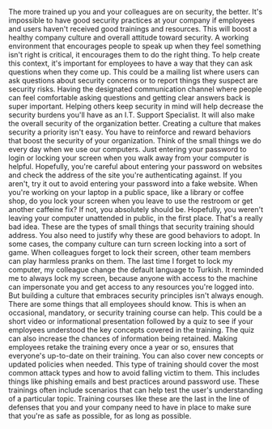 The more trained up you and your colleagues are on security, the better. It's
impossible to have good security practices at your company if employees and
users haven't received good trainings and resources. This will boost a healthy
company culture and overall attitude toward security. A working environment that
encourages people to speak up when they feel something isn't right is critical,
it encourages them to do the right thing. To help create this context, it's
important for employees to have a way that they can ask questions when they come
up. This could be a mailing list where users can ask questions about security
concerns or to report things they suspect are security risks. Having the
designated communication channel where people can feel comfortable asking
questions and getting clear answers back is super important. Helping others keep
security in mind will help decrease the security burdens you'll have as an I.T.
Support Specialist. It will also make the overall security of the organization
better. Creating a culture that makes security a priority isn't easy. You have
to reinforce and reward behaviors that boost the security of your organization.
Think of the small things we do every day when we use our computers. Just
entering your password to login or locking your screen when you walk away from
your computer is helpful. Hopefully, you're careful about entering your password
on websites and check the address of the site you're authenticating against. If
you aren't, try it out to avoid entering your password into a fake website. When
you're working on your laptop in a public space, like a library or coffee shop,
do you lock your screen when you leave to use the restroom or get another
caffeine fix? If not, you absolutely should be. Hopefully, you weren't leaving
your computer unattended in public, in the first place. That's a really bad
idea. These are the types of small things that security training should address.
You also need to justify why these are good behaviors to adopt. In some cases,
the company culture can turn screen locking into a sort of game. When colleagues
forget to lock their screen, other team members can play harmless pranks on
them. The last time I forget to lock my computer, my colleague change the
default language to Turkish. It reminded me to always lock my screen, because
anyone with access to the machine can impersonate you and get access to any
resources you're logged into. But building a culture that embraces security
principles isn't always enough. There are some things that all employees should
know. This is when an occasional, mandatory, or security training course can
help. This could be a short video or informational presentation followed by a
quiz to see if your employees understood the key concepts covered in the
training. The quiz can also increase the chances of information being retained.
Making employees retake the training every once a year or so, ensures that
everyone's up-to-date on their training. You can also cover new concepts or
updated policies when needed. This type of training should cover the most common
attack types and how to avoid falling victim to them. This includes things like
phishing emails and best practices around password use. These trainings often
include scenarios that can help test the user's understanding of a particular
topic. Training courses like these are the last in the line of defenses that you
and your company need to have in place to make sure that you're as safe as
possible, for as long as possible.